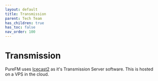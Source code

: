```yaml
---
layout: default
title: Transmission
parent: Tech Team
has_children: true
has_toc: false
nav_order: 100
---
```


# Transmission

PureFM uses [Icecast2](https://icecast.org/) as it's Transmission Server software. This is hosted on a VPS in the cloud.